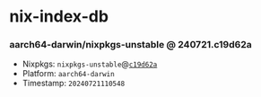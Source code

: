 # nix-index-db
### aarch64-darwin/nixpkgs-unstable @ 240721.c19d62a
- Nixpkgs: `nixpkgs-unstable`@[`c19d62a`](https://github.com/NixOS/nixpkgs/commit/c19d62ad2265b16e2199c5feb4650fe459ca1c46)
- Platform: `aarch64-darwin`
- Timestamp: `20240721110548`
